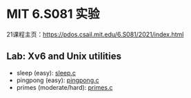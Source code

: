 # MIT 6.S081 实验

21课程主页：<https://pdos.csail.mit.edu/6.S081/2021/index.html>

## Lab: Xv6 and Unix utilities

- sleep (easy): [sleep.c](user/sleep.c)
- pingpong (easy): [pingpong.c](user/pingpong.c)
- primes (moderate/hard): [primes.c](user/primes.c)
